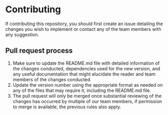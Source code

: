 # Contributing

If contributing this repository, you should first create an issue detailing the changes you wish to implement or contact any of the team members with any suggestion.

## Pull request process

1. Make sure to update the README.md file with detailed information of the changes conducted, dependencies used for the new version, and any useful documentation that might elucidate the reader and team members of the changes conducted.
2. Update the version number using the appropriate format as needed on any of the files that may require it, including the README.md file.
3. The pull request will only be merged once substantial reviewing of the changes has occurred by multiple of our team members, if permission to merge is available, the previous rules also apply.
